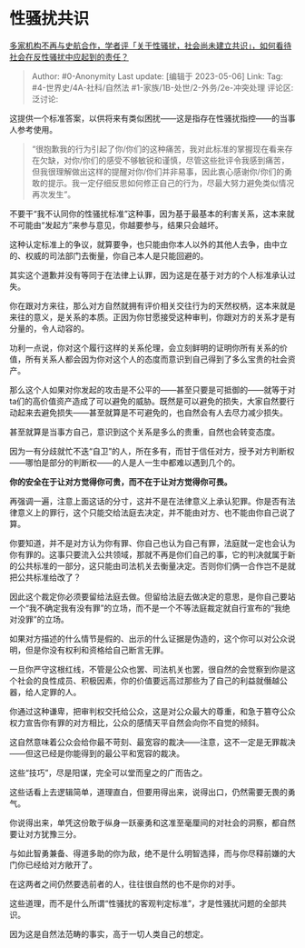 # 性骚扰共识
[多家机构不再与史航合作，学者评「关于性骚扰，社会尚未建立共识」，如何看待社会在反性骚扰中应起到的责任？](https://www.zhihu.com/question/599195837/answer/3014751915)

> Author: #0-Anonymity
> Last update: [编辑于 2023-05-06]
> Link:
> Tag: #4-世界史/4A-社科/自然法 #1-家族/1B-处世/2-外务/2e-冲突处理
> 评论区:
> 泛讨论:

这提供一个标准答案，以供将来有类似困扰——这是指存在性骚扰指控——的当事人参考使用。

> “很抱歉我的行为引起了你/你们的这种痛苦，我对此标准的掌握现在看来存在欠缺，对你/你们的感受不够敏锐和谨慎，尽管这些批评令我感到痛苦，但我很理解做出这样的提醒对你/你们并非易事，因此衷心感谢你/你们的勇敢的提示。我一定仔细反思如何修正自己的行为，尽最大努力避免类似情况再次发生”。

不要干“我不认同你的性骚扰标准”这种事，因为基于最基本的利害关系，这本来就不可能由“发起方”来参与意见，你越要参与，结果只会越坏。

这种认定标准上的争议，就算要争，也只能由你本人以外的其他人去争，由中立的、权威的司法部门去衡量，你自己本人是只能回避的。

其实这个道歉并没有等同于在法律上认罪，因为这是在基于对方的个人标准承认过失。

你在跟对方来往，那么对方自然就拥有评价相关交往行为的天然权柄，这本来就是来往的意义，是关系的本质。正因为你甘愿接受这种审判，你跟对方的关系才是有分量的，令人动容的。

功利一点说，你对这个履行这样的关系伦理，会立刻鲜明的证明你所有关系的价值，所有关系人都会因为你对这个人的态度而意识到自己得到了多么宝贵的社会资产。

那么这个人如果对你发起的攻击是不公平的——甚至只要是可抵御的——就等于对ta们的高价值资产造成了可以避免的威胁。既然是可以避免的损失，大家自然要行动起来去避免损失——甚至就算是不可避免的，也自然会有人去尽力减少损失。

甚至就算是当事方自己，意识到这个关系是多么的贵重，自然也会转变态度。

因为一有分歧就忙不迭“自卫”的人，所在多有，而甘于信任对方，授予对方判断权——哪怕是部分的判断权——的人是人一生中都难以遇到几个的。

**你的安全在于让对方觉得你可贵，而不在于让对方觉得你可畏。**

再强调一遍，注意上面这话的分寸，这并不是在法律意义上承认犯罪。你是否有法律意义上的罪行，这个只能交给法庭去决定，并不能由对方、也不能由你自己说了算。

你要知道，并不是对方认为你有罪、你自己也认为自己有罪，法庭就一定也会认为你有罪的。这事只要流入公共领域，那就不再是你们自己的事，它的判决就属于新的公共标准的一部分，这只能由司法机关去衡量决定。否则你们俩一合作岂不是就把公共标准给改了？

因此这个裁定你必须要留给法庭去做。但留给法庭去做决定的意思，是你自己要站一个“我不确定我有没有罪”的立场，而不是一个不等法庭裁定就自行宣布的“我绝对没罪”的立场。

如果对方描述的什么情节是假的、出示的什么证据是伪造的，这个你可以对公众说明，但是你没有权利和资格给自己断言无罪。

一旦你严守这根红线，不管是公众也罢、司法机关也罢，很自然的会觉察到你是这个社会的良性成员、积极因素，你的价值要远高过那些为了自己的利益就僭越公器，给人定罪的人。

你通过这种谦卑，把审判权交托给公众，这是对公众最大的尊重，和急于篡夺公众权力宣告你有罪的对方相比，公众的感情天平自然会向你不自觉的倾斜。

这自然意味着公众会给你最不苛刻、最宽容的裁决——注意，这不一定是无罪裁决——但这已经是你能得到的最公平和宽容的裁决。

这些“技巧”，尽是阳谋，完全可以堂而皇之的广而告之。

这些话看上去逻辑简单，道理直白，但要用得出来，说得出口，仍然需要无畏的勇气。

你说得出来，单凭这份敢于纵身一跃豪勇和这准至毫厘间的对社会的洞察，都自然要让对方犹豫三分。

与如此智勇兼备、得道多助的你为敌，绝不是什么明智选择，而与你尽释前嫌的大门你已经给对方敞开了。

在这两者之间仍然要选前者的人，往往很自然的也不是你的对手。

这些道理，而不是什么所谓“性骚扰的客观判定标准”，才是性骚扰问题的全部共识。

因为这是自然法范畴的事实，高于一切人类自己的想定。
